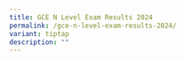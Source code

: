 ```yaml
---
title: GCE N Level Exam Results 2024
permalink: /gce-n-level-exam-results-2024/
variant: tiptap
description: ""
---
```

